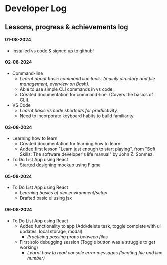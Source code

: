 
# Developer Log

## Lessons, progress & achievements log  
#### 01-08-2024
- Installed vs code & signed up to github!

#### 02-08-2024
- Command-line
    - *Learnt about basic command line tools. (mainly directory and file management, overview on Bash).* 
    - Able to use simple CLI commands in vs code.
    - Created documentation for command-line. (Covers the basics of CLI).
- VS Code
    - *Learnt basic vs code shortcuts for productivity.*
    - Need to incorporate keyboard habits to build familiarity.

#### 03-08-2024
- Learning how to learn
    - Created documentation for learning how to learn 
    - Added first lesson "Learn just enough to start playing", from "Soft Skills: The software developer's life manual" by John Z. Sonmez.
- To Do List App using React
    - Started designing mockup using Figma

#### 05-08-2024
- To Do List App using React
    - *Learning basics of dev environment/setup*
    - Drafted basic ui using jsx

#### 06-08-2024
- To Do List App using React
    - Added functionality to app (Add/delete task, toggle complete with ui updates, local storage, modal)
        - *Practicing passing props between files*
    - First solo debugging session (Toggle button was a struggle to get working)
        - *Learnt how to read console error messages (locating file and line number)*

